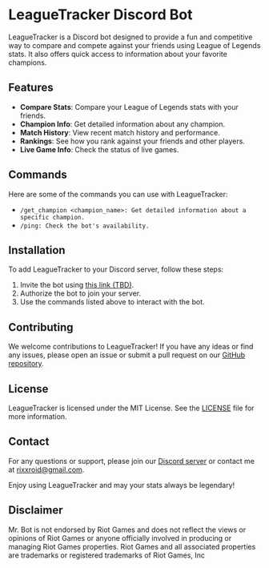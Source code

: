 # LeagueTracker Discord Bot

LeagueTracker is a Discord bot designed to provide a fun and competitive way to compare and compete against your friends using League of Legends stats. It also offers quick access to information about your favorite champions.

## Features

- **Compare Stats**: Compare your League of Legends stats with your friends.
- **Champion Info**: Get detailed information about any champion.
- **Match History**: View recent match history and performance.
- **Rankings**: See how you rank against your friends and other players.
- **Live Game Info**: Check the status of live games.

## Commands

Here are some of the commands you can use with LeagueTracker:

- `/get_champion <champion_name>: Get detailed information about a specific champion.`
- `/ping: Check the bot's availability.`

## Installation

To add LeagueTracker to your Discord server, follow these steps:

1. Invite the bot using [this link (TBD)](#).
2. Authorize the bot to join your server.
3. Use the commands listed above to interact with the bot.

## Contributing

We welcome contributions to LeagueTracker! If you have any ideas or find any issues, please open an issue or submit a pull request on our [GitHub repository](#).

## License

LeagueTracker is licensed under the MIT License. See the [LICENSE](#) file for more information.

## Contact

For any questions or support, please join our [Discord server](#) or contact me at [rixxroid@gmail.com](mailto:rixxroid@gmail.com).

Enjoy using LeagueTracker and may your stats always be legendary!


## Disclaimer

Mr. Bot is not endorsed by Riot Games and does not reflect the views or opinions of Riot Games or anyone officially involved in producing or managing Riot Games properties. Riot Games and all associated properties are trademarks or registered trademarks of Riot Games, Inc